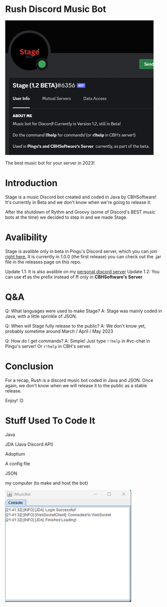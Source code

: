 # Rush Discord Music Bot

<img title="The proper music discord bot!" alt="Alt text" src="/images/profile.png">

The best music bot for your server in 2023!

# Introduction

Stage is a music Discord bot created and coded in Java by CBHSoftware! It's currently in Beta and we don't know when we're going to release it.

After the shutdown of Rythm and Groovy (some of Discord's BEST music bots at the time) we decided to step in and we made Stage.

# Avalibility 

Stage is avalible only in beta in Pingu's Discord server, which you can join [right here.](https://discord.gg/h5yapNjDGb)
It is currently in 1.0.0 (the first release) you can check out the .jar file in the releases page on this repo.

Update 1.1: It is also avalible on my [personal discord server](https://discord.gg/uPxzteAtPj)
Update 1.2: You can use **r!** as the prefix instead of **!!** only in **CBHSoftware's Server**

# Q&A

Q: What languages were used to make Stage?
A: Stage was mainly coded in Java, with a little sprinkle of JSON.

Q: When will Stage fully release to the public?
A: We don't know yet, probably sometime around March / April / May 2023

Q: How do I get commands? 
A: Simple! Just type `!!help` in #vc-chat in Pingu's server! Or `r!help` in CBH's server.

# Conclusion

For a recap, Rush is a discord music bot coded in Java and JSON. Once again, we don't know when we will release it to the public as a stable release.

Enjoy! :D

# Stuff Used To Code It

Java

JDA (Java Discord API)

Adoptium

A config file

JSON

my computer (to make and host the bot)

<img title="The proper music discord bot!" alt="Alt text" src="/images/jar.png">
